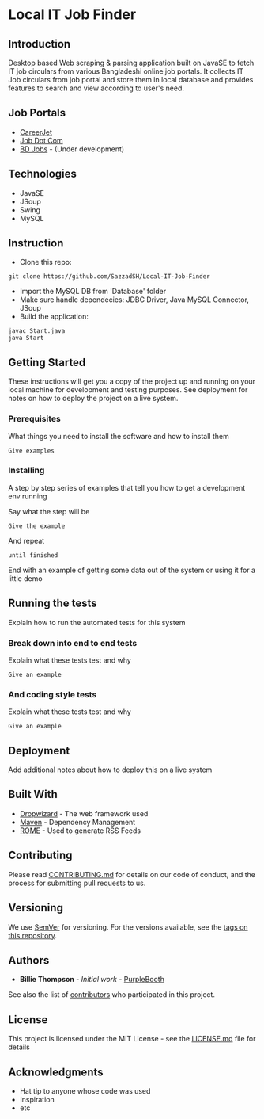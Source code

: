 # Local IT Job Finder
## Introduction
Desktop based Web scraping & parsing application built on JavaSE to fetch IT job circulars from various Bangladeshi online job portals. It collects IT Job circulars from job portal and store them in local database and provides features to search and view according to user's need.

## Job Portals

* [CareerJet](http://www.careerjet.com.bd)
* [Job Dot Com](https://www.job.com.bd/)
* [BD Jobs](https://www.bdjobs.com/) - (Under development)


## Technologies

* JavaSE
* JSoup
* Swing
* MySQL

## Instruction

* Clone this repo: 
```
git clone https://github.com/SazzadSH/Local-IT-Job-Finder
```
* Import the MySQL DB from 'Database' folder
* Make sure handle dependecies: JDBC Driver, Java MySQL Connector, JSoup
* Build the application:
```
javac Start.java
java Start
```

## Getting Started

These instructions will get you a copy of the project up and running on your local machine for development and testing purposes. See deployment for notes on how to deploy the project on a live system.

### Prerequisites

What things you need to install the software and how to install them

```
Give examples
```

### Installing

A step by step series of examples that tell you how to get a development env running

Say what the step will be

```
Give the example
```

And repeat

```
until finished
```

End with an example of getting some data out of the system or using it for a little demo

## Running the tests

Explain how to run the automated tests for this system

### Break down into end to end tests

Explain what these tests test and why

```
Give an example
```

### And coding style tests

Explain what these tests test and why

```
Give an example
```

## Deployment

Add additional notes about how to deploy this on a live system

## Built With

* [Dropwizard](http://www.dropwizard.io/1.0.2/docs/) - The web framework used
* [Maven](https://maven.apache.org/) - Dependency Management
* [ROME](https://rometools.github.io/rome/) - Used to generate RSS Feeds

## Contributing

Please read [CONTRIBUTING.md](https://gist.github.com/PurpleBooth/b24679402957c63ec426) for details on our code of conduct, and the process for submitting pull requests to us.

## Versioning

We use [SemVer](http://semver.org/) for versioning. For the versions available, see the [tags on this repository](https://github.com/your/project/tags). 

## Authors

* **Billie Thompson** - *Initial work* - [PurpleBooth](https://github.com/PurpleBooth)

See also the list of [contributors](https://github.com/your/project/contributors) who participated in this project.

## License

This project is licensed under the MIT License - see the [LICENSE.md](LICENSE.md) file for details

## Acknowledgments

* Hat tip to anyone whose code was used
* Inspiration
* etc

